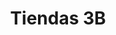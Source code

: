 ---
title: "Tiendas 3B"
url: /zitacuaro/tiendas-3b-calle-general-pueblita-norte/
shop: comodidad
---